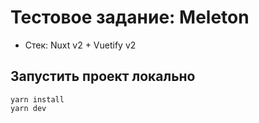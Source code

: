 # Тестовое задание: Meleton

- Стек: Nuxt v2 + Vuetify v2

## Запустить проект локально

```
yarn install
yarn dev
```
